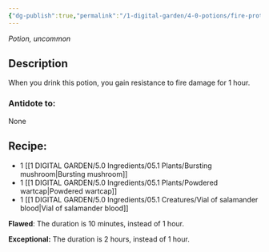 ```yaml
---
{"dg-publish":true,"permalink":"/1-digital-garden/4-0-potions/fire-protection-potion/","tags":["potion","yr4","uncommon"]}
---
```


*Potion, uncommon* 

## Description

When you drink this potion, you gain resistance to fire damage for 1 hour.

### Antidote to: 
None

## Recipe:

* 1 [[1 DIGITAL GARDEN/5.0 Ingredients/05.1 Plants/Bursting mushroom\|Bursting mushroom]]
* 1 [[1 DIGITAL GARDEN/5.0 Ingredients/05.1 Plants/Powdered wartcap\|Powdered wartcap]]
* 1 [[1 DIGITAL GARDEN/5.0 Ingredients/05.1 Creatures/Vial of salamander blood\|Vial of salamander blood]]

**Flawed**:
The duration is 10 minutes, instead of 1 hour.

**Exceptional:** 
The duration is 2 hours, instead of 1 hour.